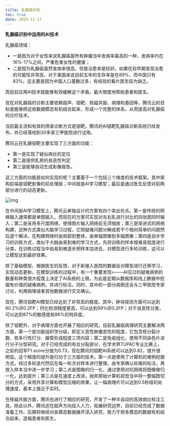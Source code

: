 ```yaml
---
title: 乳腺癌识别
toc: true
date: 2019-11-17
---
```

**乳腺癌识别中运用的AI技术**


乳腺癌领域：

- 一是因为对于女性来说乳腺癌是所有肿瘤当中发病率最高的一种，发病率约在16%-17%之间，严重危害女性的健康；
- 二是因为乳腺癌虽然发病率很高，但是治愈率是较好。如果在较早期发现治愈的可能性非常高，对于美国来说目前五年的生存率是在89%，而中国只有83%。这主要是因为中国人口基数过多，有经验的看片医生较为缺乏。

而目前应用AI技术就能够有效缓解这个矛盾，最大限度地帮助患者和医生。

现在对乳腺癌的诊断主要依赖超声、钼靶、核磁共振、病理和基因等，腾讯云的目标是能够把这些数据模态有机结合起来，形成一个完整的体系，从而提高对乳腺癌的诊疗技术。


当前最主流和有效的筛查诊断方式是钼靶，腾讯的AI钼靶乳腺癌诊断系统已经发布，并已经落地到30多家三甲医院进行试用。



腾讯云在乳腺钼靶主要实现了三方面的功能：

- 第一是实现了疑似病灶的定位
- 第二是提供乳房的良恶性判定
- 第三是能够自动生成影像报告。



这三方面的功能是如何实现的呢？主要基于一个包括三个维度的技术框架。其中架构前端是钼靶影像的前处理层；中间层是AI学习模型；最后是通过医生反馈对前两部分进行的动态更新。



![img](https://mmbiz.qpic.cn/mmbiz_png/ptp8P184xjwZIVYHpkchTS4D6nm7Ke1HLWIiavmdLSrDr8LVzYtIA00GewHdOZSJCrzR4oab9iargjloM73zyyMA/640?wx_fmt=png&tp=webp&wxfrom=5&wx_lazy=1&wx_co=1)



在中间层AI学习模型上，腾讯云单独设计的方案有四个突出优点。第一是传统的网络输入通常都是单图输入，而现在的方案可实现对左右乳进行对比的四张图同时输入；第二是采用多尺度网络，使得图片输入网络前无须缩放；第三是渐进式的网络构建，这种方式类似大脑学习过程，它把疑难问题分解成若干个相对简单的问题然后逐个解决，在构建网络时由局部到整体，由单幅图像到多幅图像；第四是自步学习的训练方式，类似于大脑由易到难的学习方式，先将训练的样本按难易程度进行分类，在训练过程当中由易到难逐步把样本加进去，对模型进行多轮训练，这可以让模型达到最好效果。



除了基础模型，根据医生的反馈，对于新接入医院的数据会对模型进行迁移学习，实现动态更新。在模型训练的过程中，有一个重要发现=——AI见过的疑难病例的数量和种类很大程度上决定了AI系统的上限。为此是定期从数据库和线上数据中挖掘有价值的疑难病例，并进行标注。同时，其中的一部分病倒还会与三甲医院专家讨论，利用病理或者其他数据进行交叉确认。



现在，腾讯钼靶AI模型已经达到了非常高的精度。其中，肿块探测方面可以达到90.2%@0.2FP；钙化检测精度更高，可以达到99%@0.2FP；对于良恶性分类，可以达到87%的敏感度和96%的特异度。

除了钼靶外，对于病理方面也开展了相应的研究。目前乳腺癌病理研究主要解决两方面，第一个是功能组织学分级，即定义恶性肿瘤恶性的程度，它包含核分裂计数、核多行性打分、腺管形成程度三项内容；第二是免疫组化，使用不同染色片进行分子分型研究。对于已经完成的有丝分裂部分，在学术界TUPAC专业比赛上，之前的冠军F1 score分值为0.73，现在腾讯的钼靶AI系统可以达到0.82，提升很明显。这个精度的提升是归功于三方面的技术。第一点是使用了计算机的难例挖掘方式。经过多轮迭代然后在每一轮次对样本进行整理，由专家确认较难的标注，再放入样本当中进一步学习；第二点是图像的归一化，通过使用对抗网络将图像做归一化，达到提升；第三点是在速度上改进，抛弃原始计算机视觉当中将一整幅图切分的方式，采用共享计算和模型压缩的效果，让一幅病理片可以达到0.5秒级的处理速度，基本上接近于实时。



在核磁共振方面，腾讯也进行了相应的研究，开发了一种半自动的高效病灶标注工具。除此以外，腾讯还在超声方向投入人力，拓展研究边界，目前已经完成了数据准备工作。后期将继续对各模态数据展开深入研究，致力于把多模态的数据有机结合起来，造福患者和医生。
